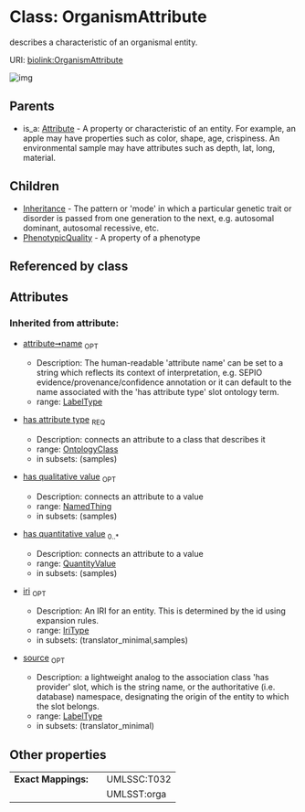 
# Class: OrganismAttribute


describes a characteristic of an organismal entity.

URI: [biolink:OrganismAttribute](https://w3id.org/biolink/vocab/OrganismAttribute)


![img](http://yuml.me/diagram/nofunky;dir:TB/class/[QuantityValue],[PhenotypicQuality],[OrganismAttribute&#124;name(i):label_type%20%3F;iri(i):iri_type%20%3F;source(i):label_type%20%3F]^-[PhenotypicQuality],[OrganismAttribute]^-[Inheritance],[Attribute]^-[OrganismAttribute],[OntologyClass],[NamedThing],[Inheritance],[Attribute])

## Parents

 *  is_a: [Attribute](Attribute.md) - A property or characteristic of an entity. For example, an apple may have properties such as color, shape, age, crispiness. An environmental sample may have attributes such as depth, lat, long, material.

## Children

 * [Inheritance](Inheritance.md) - The pattern or 'mode' in which a particular genetic trait or disorder is passed from one generation to the next, e.g. autosomal dominant, autosomal recessive, etc.
 * [PhenotypicQuality](PhenotypicQuality.md) - A property of a phenotype

## Referenced by class


## Attributes


### Inherited from attribute:

 * [attribute➞name](attribute_name.md)  <sub>OPT</sub>

     * Description: The human-readable 'attribute name' can be set to a string which reflects its context of interpretation, e.g. SEPIO evidence/provenance/confidence annotation or it can default to the name associated with the 'has attribute type' slot ontology term.
     * range: [LabelType](types/LabelType.md)
 * [has attribute type](has_attribute_type.md)  <sub>REQ</sub>

     * Description: connects an attribute to a class that describes it
     * range: [OntologyClass](OntologyClass.md)
     * in subsets: (samples)
 * [has qualitative value](has_qualitative_value.md)  <sub>OPT</sub>

     * Description: connects an attribute to a value
     * range: [NamedThing](NamedThing.md)
     * in subsets: (samples)
 * [has quantitative value](has_quantitative_value.md)  <sub>0..*</sub>

     * Description: connects an attribute to a value
     * range: [QuantityValue](QuantityValue.md)
     * in subsets: (samples)
 * [iri](iri.md)  <sub>OPT</sub>

     * Description: An IRI for an entity. This is determined by the id using expansion rules.
     * range: [IriType](types/IriType.md)
     * in subsets: (translator_minimal,samples)
 * [source](source.md)  <sub>OPT</sub>

     * Description: a lightweight analog to the association class 'has provider' slot, which is the string name, or the authoritative (i.e. database) namespace, designating the origin of the entity to which the slot belongs.
     * range: [LabelType](types/LabelType.md)
     * in subsets: (translator_minimal)

## Other properties

|  |  |  |
| --- | --- | --- |
| **Exact Mappings:** | | UMLSSC:T032 |
|  | | UMLSST:orga |

